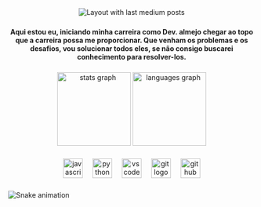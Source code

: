 <div align="center">
  <img src="https://github-read-medium-git-main.pahlevikun.vercel.app/latest?limit=4&username=DevOtaviox&theme=dracula" alt="Layout with last medium posts"  />
</div>

###

<h4 align="center">Aqui estou eu, iniciando minha carreira como Dev. almejo chegar ao topo que a carreira possa me proporcionar. Que venham os problemas e os desafios, vou solucionar todos eles, se não consigo buscarei conhecimento para resolver-los.</h4>

###

<div align="center">
  <img src="https://github-readme-stats.vercel.app/api?username=DevOtaviox&hide_title=false&hide_rank=false&show_icons=true&include_all_commits=true&count_private=true&disable_animations=false&theme=dracula&locale=en&hide_border=false&order=1" height="150" alt="stats graph"  />
  <img src="https://github-readme-stats.vercel.app/api/top-langs?username=DevOtaviox&locale=pt-br&hide_title=false&layout=compact&card_width=320&langs_count=5&theme=dracula&hide_border=false&order=2" height="150" alt="languages graph"  />
</div>

###

<div align="center">
  <img src="https://cdn.jsdelivr.net/gh/devicons/devicon/icons/javascript/javascript-original.svg" height="40" alt="javascript logo"  />
  <img width="12" />
  <img src="https://cdn.jsdelivr.net/gh/devicons/devicon/icons/python/python-original.svg" height="40" alt="python logo"  />
  <img width="12" />
  <img src="https://cdn.jsdelivr.net/gh/devicons/devicon/icons/vscode/vscode-original.svg" height="40" alt="vscode logo"  />
  <img width="12" />
  <img src="https://cdn.jsdelivr.net/gh/devicons/devicon/icons/git/git-original.svg" height="40" alt="git logo"  />
  <img width="12" />
  <img src="https://cdn.jsdelivr.net/gh/devicons/devicon/icons/github/github-original.svg" height="40" alt="github logo"  />
</div>

###

<img src="https://raw.githubusercontent.com/DevOtaviox/DevOtaviox/output/snake.svg" alt="Snake animation" />

###
